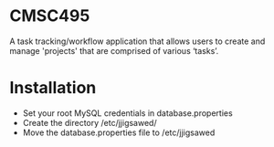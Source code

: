 # CMSC495
A task tracking/workflow application that allows users to create and manage 'projects' that are comprised of various ‘tasks’.

# Installation
- Set your root MySQL credentials in database.properties
- Create the directory /etc/jjigsawed/
- Move the database.properties file to /etc/jjigsawed


